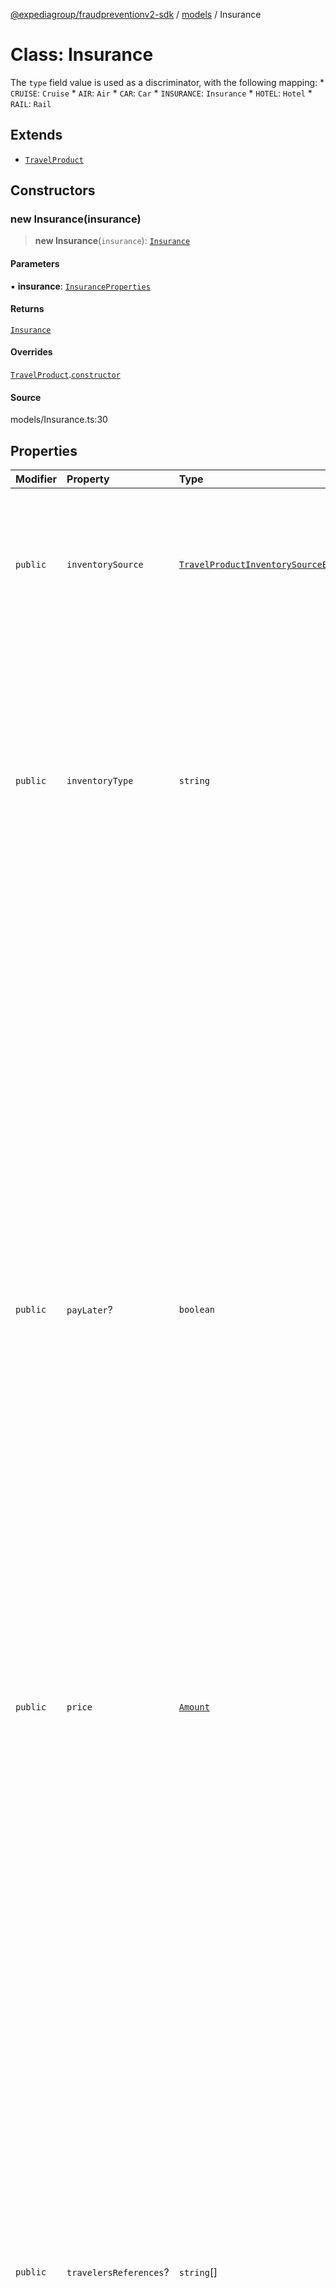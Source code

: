 [@expediagroup/fraudpreventionv2-sdk](../../index.md) / [models](../index.md) / Insurance

# Class: Insurance

The `type` field value is used as a discriminator, with the following mapping: * `CRUISE`: `Cruise` * `AIR`: `Air` * `CAR`: `Car` * `INSURANCE`: `Insurance` * `HOTEL`: `Hotel` * `RAIL`: `Rail`

## Extends

- [`TravelProduct`](TravelProduct.md)

## Constructors

### new Insurance(insurance)

> **new Insurance**(`insurance`): [`Insurance`](Insurance.md)

#### Parameters

▪ **insurance**: [`InsuranceProperties`](../interfaces/InsuranceProperties.md)

#### Returns

[`Insurance`](Insurance.md)

#### Overrides

[`TravelProduct`](TravelProduct.md).[`constructor`](TravelProduct.md#constructors)

#### Source

models/Insurance.ts:30

## Properties

| Modifier | Property | Type | Description | Inheritance | Source |
| :------ | :------ | :------ | :------ | :------ | :------ |
| `public` | `inventorySource` | [`TravelProductInventorySourceEnum`](../type-aliases/TravelProductInventorySourceEnum.md) | Identifies the business model through which the supply is being sold. Merchant/Agency. * `MERCHANT` is used when Partner is the merchant of record for this order. * `AGENCY` is used when this order is through an agency booking. | [`TravelProduct`](TravelProduct.md).`inventorySource` | models/TravelProduct.ts:44 |
| `public` | `inventoryType` | `string` | Type of inventory. Ensure attributes mentioned in dictionary below are set to corresponding values only. `inventory_type` has the following mapping with TravelProduct `type` attribute: *       inventory_type            :      type * ------------------------------------------------------ *  `Cruise`                       : `CRUISE` *  `Air`                          : `AIR` *  `Car`                          : `CAR` *  `Insurance`                    : `INSURANCE` *  `Hotel`                        : `HOTEL` *  `Rail`                         :  `RAIL` | [`TravelProduct`](TravelProduct.md).`inventoryType` | models/TravelProduct.ts:39 |
| `public` | `payLater`? | `boolean` | The attribute serves as a boolean indicator that significantly influences the handling of payment information during the fraud prevention process: * When \'pay_later\' is set to \'true\':   - This configuration signals that payment information is optional for the booking. Travelers are given the choice to defer payment until they arrive at the rental counter following the completion of the booking.   - It is imperative for partners to explicitly set this attribute to \'true\' when payment information can be optional for a particular booking scenario. * When \'pay_later\' is set to \'false\':   - In this mode, the attribute mandates the inclusion of payment information during the order purchase screen request. Travelers are required to provide payment details.   - Partners must exercise caution and ensure they supply the necessary payment information, as failure to do so in cases where \'pay_later\' is set to \'false\' will result in a \'Bad Request\' error. This error helps maintain the consistency and accuracy of the fraud prevention process and payment handling. | [`TravelProduct`](TravelProduct.md).`payLater` | models/TravelProduct.ts:54 |
| `public` | `price` | [`Amount`](Amount.md) | - | [`TravelProduct`](TravelProduct.md).`price` | models/TravelProduct.ts:34 |
| `public` | `travelersReferences`? | `string`[] | List of travelerGuids who are part of the traveling party on the order for the product. Information for each product and its required travelers should be provided in the API request. If the product booking does not require accompanying quest information then that does not need to be provided in the API request. Example: * For Air products, all travelers\' details are required to complete the booking. * For Hotel products, typically the details on the person checking-in is required. * For Car products, typically only the primary driver information is required. If multiple traveler details are in the itinerary, this structure allows to fill up traveler details once in the `travelers` section, and then associate individual products to the respective travelers. This association is made using `traveler_id` field. A GUID can be generated for each object in the `travelers` section. The same GUID can be provided in the `traveler_references` below. The `travelers` array should have at least one `traveler` object, and each `traveler` object should have a `traveler_id` which is not necessarily an account id. Example: *   Travelers * ------------ *  A - GUID1 *  B - GUID2 *  C - GUID3 * *   Products * ------------ * Air *   [GUID1, GUID2, GUID3] * Hotel *   [GUID1] * Car *   [GUID3] * Rail *   [GUID2] * The example above demonstrates the association of travelers with various products. * All three travelers (A, B, and C) are associated with the Air product. * Traveler A is associated with the Hotel. * Traveler C is associated with the Car product. * Traveler B is associated with the Rail product. | [`TravelProduct`](TravelProduct.md).`travelersReferences` | models/TravelProduct.ts:49 |
| `readonly` | `type` | `"INSURANCE"` | - | - | models/Insurance.ts:28 |
